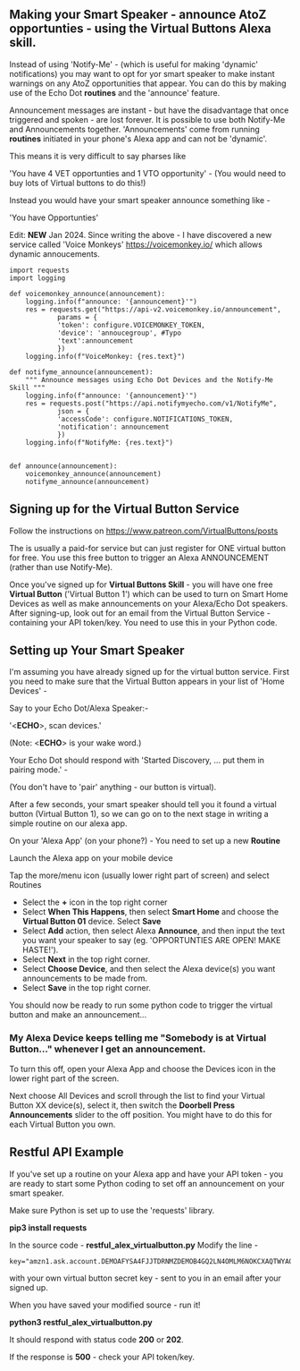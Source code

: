 ## Making your Smart Speaker - announce AtoZ opportunties - using the Virtual Buttons Alexa skill.

Instead of using 'Notify-Me' - (which is useful for making 'dynamic' notifications) you may want to opt for yor smart speaker to make instant warnings on any AtoZ opportunities that appear. You can do this by making use of the Echo Dot **routines** and the 'announce' feature. 

Announcement messages are instant - but have the disadvantage that once triggered and spoken - are lost forever. It is possible to use both Notify-Me and Announcements together. 'Announcements' come from running **routines** initiated in your phone's Alexa app and can not be 'dynamic'.

This means it is very difficult to say pharses like 

'You have 4 VET opportunties and 1 VTO opportunity' - (You would need to buy lots of Virtual buttons to do this!)

Instead you would have your smart speaker announce something like - 

'You have Opportunties'

Edit: **NEW** Jan 2024. Since writing the above - I have discovered a new service called 'Voice Monkeys' https://voicemonkey.io/ which allows dynamic annoucements.

```
import requests
import logging

def voicemonkey_announce(announcement):
    logging.info(f"announce: '{announcement}'")
    res = requests.get("https://api-v2.voicemonkey.io/announcement",
            params = {
            'token': configure.VOICEMONKEY_TOKEN,
            'device': 'annoucegroup', #Typo
            'text':announcement
            }) 
    logging.info(f"VoiceMonkey: {res.text}")

def notifyme_announce(announcement):
    """ Announce messages using Echo Dot Devices and the Notify-Me Skill """
    logging.info(f"announce: '{announcement}'")
    res = requests.post("https://api.notifymyecho.com/v1/NotifyMe",
            json = {
            'accessCode': configure.NOTIFICATIONS_TOKEN,
            'notification': announcement
            }) 
    logging.info(f"NotifyMe: {res.text}")


def announce(announcement):
    voicemonkey_announce(announcement)
    notifyme_announce(announcement)

```


## Signing up for the Virtual Button Service

Follow the instructions on https://www.patreon.com/VirtualButtons/posts

The is usually a paid-for service but can just register for ONE virtual button for free. You use this free button to trigger an Alexa ANNOUNCEMENT (rather than use Notify-Me).

Once you've signed up for **Virtual Buttons Skill** - you will have one free **Virtual Button** ('Virtual Button 1') which can be used to turn on Smart Home Devices as well as make announcements on your Alexa/Echo Dot speakers. After signing-up, look out for an email from the Virtual Button Service - containing your API token/key. You need to use this in your Python code.

## Setting up Your Smart Speaker

I'm assuming you have already signed up for the virtual button service. First you need to make sure that the Virtual Button appears in your list of 'Home Devices' -

Say to your Echo Dot/Alexa Speaker:-

'&lt;**ECHO**&gt;, scan devices.'  

(Note: &lt;**ECHO**&gt; is your wake word.)

Your Echo Dot should respond with 'Started Discovery, ... put them in pairing mode.' - 

(You don't have to 'pair' anything - our button is virtual).

After a few seconds, your smart speaker should tell you it found a virtual button (Virtual Button 1), so we can go on to the next stage in writing a simple routine on our alexa app.
  

On your 'Alexa App' (on your phone?) - You need to set up a new **Routine**


Launch the Alexa app on your mobile device

Tap the more/menu icon (usually lower right part of screen) and select Routines

* Select the **+** icon in the top right corner
* Select **When This Happens**, then select **Smart Home** and choose the **Virtual Button 01** device. Select **Save**
* Select **Add** action, then select Alexa **Announce**, and then input the text you want your speaker to say (eg. 'OPPORTUNTIES ARE OPEN! MAKE HASTE!'). 
* Select **Next** in the top right corner.
* Select **Choose Device**, and then select the Alexa device(s) you want announcements to be made from.
* Select **Save** in the top right corner.

You should now be ready to run some python code to trigger the virtual button and make an announcement...

### My Alexa Device keeps telling me "Somebody is at Virtual Button..." whenever I get an announcement.

To turn this off, open your Alexa App and choose the Devices icon in the lower right part of the screen.

Next choose All Devices and scroll through the list to find your Virtual Button XX device(s), select it, then switch the **Doorbell Press Announcements** slider to the off position. You might have to do this for each Virtual Button you own.



## Restful API Example 

If you've set up a routine on your Alexa app and have your API token - you are ready to start some Python coding to set off an announcement on your smart speaker.

Make sure Python is set up to use the 'requests' library.

**pip3 install requests**



In the source code - **restful_alex_virtualbutton.py**  Modify the line - 

```
key="amzn1.ask.account.DEMOAFYSA4FJJTDRNMZDEMOB4GQ2LN4OMLM6NOKCXAQTWYAOK4JYHKO5BOO54HHZ3RR4WKQ4MFV2Y654KEIDX3C2NW2DEMO2LJB54TBDEMOVLHIPQVLA" 
 ```

with your own virtual button secret key - sent to you in an email after your signed up.


When you have saved your modified source - run it!

**python3 restful_alex_virtualbutton.py**

It should respond with status code **200** or **202**.

If the response is **500** - check your API token/key.




